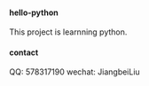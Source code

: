 #### hello-python

This project is learnning python.

#### contact 

QQ: 578317190
wechat: JiangbeiLiu



